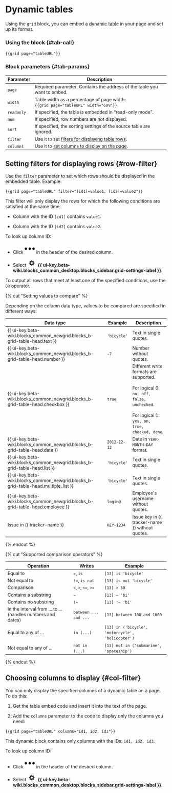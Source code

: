# Dynamic tables

Using the `grid` block, you can embed a [dynamic table](../create-grid.md) in your page and set up its format.

### Using the block {#tab-call}

```
{{grid page="tableURL"}}
```


### Block parameters {#tab-params}

| Parameter | Description |
--- | ---
| `page` | Required parameter. Contains the address of the table you want to embed. |
| `width` | Table width as a percentage of page width:<br>`{{grid page="tableURL" width="60%"}}` |
| `readonly` | If specified, the table is embedded in <q>read-only mode</q>. |
| `num` | If specified, row numbers are not displayed. |
| `sort` | If specified, the sorting settings of the source table are ignored. |
| `filter` | Use it to set [filters for displaying table rows](#row-filter). |
| `columns` | Use it to [set columns to display on the page](#col-filter). |

## Setting filters for displaying rows {#row-filter}

Use the `filter` parameter to set which rows should be displayed in the embedded table. Example:

```
{{grid page="tableURL" filter="[id1]=value1, [id2]=value2"}}
```

This filter will only display the rows for which the following conditions are satisfied at the same time:

- Column with the ID `[id1]` contains `value1`.

- Column with the ID `[id2]` contains `value2`.

To look up column ID:

* Click ![](../../_assets/wiki/svg/actions-icon.svg) in the header of the desired column.

* Select ![](../../_assets/wiki/table-settings-footer.png) **{{ ui-key.beta-wiki.blocks_common_desktop.blocks_sidebar.grid-settings-label }}**.

To output all rows that meet at least one of the specified conditions, use the `OR` operator.

{% cut "Setting values to compare" %}

Depending on the column data type, values to be compared are specified in different ways:

| Data type | Example | Description |
--- | --- | ---
| {{ ui-key.beta-wiki.blocks_common_newgrid.blocks_b-grid-table-head.text }} | `'bicycle'` | Text in single quotes. |
| {{ ui-key.beta-wiki.blocks_common_newgrid.blocks_b-grid-table-head.number }} | `-7` | Number without quotes. |
| {{ ui-key.beta-wiki.blocks_common_newgrid.blocks_b-grid-table-head.checkbox }} | `true` | Different write formats are supported.<br><br>For logical 0: `no, off, false, unchecked`.<br><br>For logical 1: `yes, on, true, checked, done`. |
| {{ ui-key.beta-wiki.blocks_common_newgrid.blocks_b-grid-table-head.date }} | `2012-12-12` | Date in `YEAR-MONTH-DAY` format. |
| {{ ui-key.beta-wiki.blocks_common_newgrid.blocks_b-grid-table-head.list }} | `'bicycle'` | Text in single quotes. |
| {{ ui-key.beta-wiki.blocks_common_newgrid.blocks_b-grid-table-head.multiple_list }} | `'bicycle'` | Text in single quotes. |
| {{ ui-key.beta-wiki.blocks_common_newgrid.blocks_b-grid-table-head.employee }} | `login@` | Employee's username without quotes. |
| Issue in {{ tracker-name }} | `KEY-1234` | Issue key in {{ tracker-name }} without quotes. |

{% endcut %}

{% cut "Supported comparison operators" %}

| Operation | Writes | Example |
--- | --- | ---
| Equal to | `=`, `is` | `[13] is 'bicycle'` |
| Not equal to | `!=`, `is not` | `[13] is not 'bicycle'` |
| Comparison | `<`, `>`, `<=`, `>=` | `[13] > 50 ` |
| Contains a substring | `~` | `[13] ~ 'bi'` |
| Contains no substring | `!~` | `[13] !~ 'bi'` |
| In the interval from ... to ... (handles numbers and dates) | `between ... and ...` | `[13] between 100 and 1000` |
| Equal to any of ... | `in (...)` | `[13] in ('bicycle', 'motorcycle', 'helicopter')` |
| Not equal to any of ... | `not in (...)` | `[13] not in ('submarine', 'spaceship')` |

{% endcut %}

## Choosing columns to display {#col-filter}

You can only display the specified columns of a dynamic table on a page. To do this:

1. Get the table embed code and insert it into the text of the page.

1. Add the `columns` parameter to the code to display only the columns you need:

```
{{grid page="tableURL" columns="id1, id2, id3"}}
```
This dynamic block contains only columns with the IDs: `id1, id2, id3`.

To look up column ID:

* Click ![](../../_assets/wiki/svg/actions-icon.svg) in the header of the desired column.

* Select ![](../../_assets/wiki/table-settings-footer.png) **{{ ui-key.beta-wiki.blocks_common_desktop.blocks_sidebar.grid-settings-label }}**.